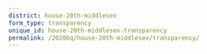 ```yaml
---
district: house-20th-middlesex
form_type: transparency
unique_id: house-20th-middlesex-transparency
permalink: /2020bq/house-20th-middlesex/transparency/
---
```


